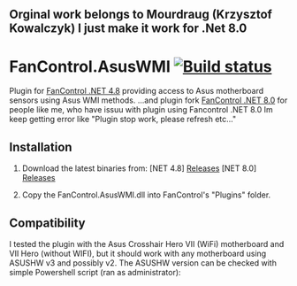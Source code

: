 ## Orginal work belongs to  Mourdraug (Krzysztof Kowalczyk) I just make it work for .Net 8.0 ##

# FanControl.AsusWMI [![Build status](https://ci.appveyor.com/api/projects/status/mc33hki902w421le?svg=true)](https://ci.appveyor.com/project/Mourdraug/fancontrol-asuswmi)

Plugin for [FanControl .NET 4.8](https://github.com/Rem0o/FanControl.Releases) providing access to Asus motherboard sensors using Asus WMI methods.
...and plugin fork [FanControl .NET 8.0](https://github.com/jas7o/fancontrol-asuswmi_net80/releases) for people like me, who have issuu with plugin using Fancontrol .NET 8.0 Im keep getting error like "Plugin stop work, please refresh etc..."

## Installation

1. Download the latest binaries from:
[NET 4.8] [Releases](https://github.com/Mourdraug/FanControl.AsusWMI/releases)
[NET 8.0] [Releases](https://github.com/jas7o/fancontrol-asuswmi_net80/releases)

2. Copy the FanControl.AsusWMI.dll into FanControl's "Plugins" folder.

## Compatibility 

I tested the plugin with the Asus Crosshair Hero VII (WiFi) motherboard and VII Hero (without WIFI), but it should work with any motherboard using ASUSHW v3 and possibly v2.
The ASUSHW version can be checked with simple Powershell script (ran as administrator):
